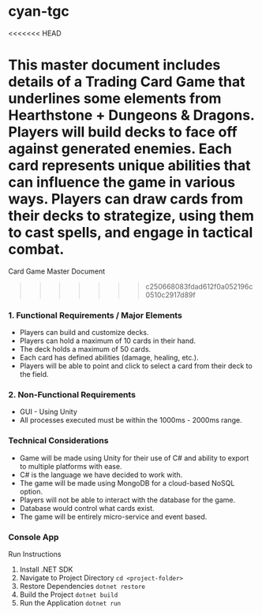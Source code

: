 # cyan-tgc
<<<<<<< HEAD

This master document includes details of a Trading Card Game that underlines some elements from Hearthstone + Dungeons & Dragons. Players will build decks to face off against generated enemies. Each card represents unique abilities that can influence the game in various ways. Players can draw cards from their decks to strategize, using them to cast spells, and engage in tactical combat.
=======
Card Game Master Document
>>>>>>> c250668083fdad612f0a052196c0510c2917d89f

### 1. Functional Requirements / Major Elements
- Players can build and customize decks.
- Players can hold a maximum of 10 cards in their hand.
- The deck holds a maximum of 50 cards.
- Each card has defined abilities (damage, healing, etc.).
- Players will be able to point and click to select a card from their deck to the field.

### 2. Non-Functional Requirements
- GUI - Using Unity
- All processes executed must be within the 1000ms - 2000ms range.

### Technical Considerations
- Game will be made using Unity for their use of C# and ability to export to multiple platforms with ease.
- C# is the language we have decided to work with.
- The game will be made using MongoDB for a cloud-based NoSQL option.
- Players will not be able to interact with the database for the game.
- Database would control what cards exist.
- The game will be entirely micro-service and event based.

### Console App
Run Instructions
1. Install .NET SDK
2. Navigate to Project Directory `cd <project-folder>`
3. Restore Dependencies `dotnet restore`
4. Build the Project `dotnet build`
5. Run the Application `dotnet run`
